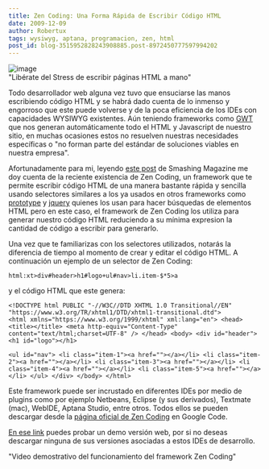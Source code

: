 ```yaml
---
title: Zen Coding: Una Forma Rápida de Escribir Código HTML
date: 2009-12-09
author: Robertux
tags: wysiwyg, aptana, programacion, zen, html
post_id: blog-3515952828243908885.post-8972450777597994202
---
```


![image](https://3.bp.blogspot.com/_jH77WNrMVRA/Sx8EzahcduI/AAAAAAAAGII/rnNPT-vXtq0/s400/zen.jpg)    
"Libérate del Stress de
escribir páginas HTML a mano"

Todo desarrollador web alguna vez tuvo que ensuciarse las manos escribiendo código HTML y se habrá dado cuenta de lo inmenso y engorroso que este puede volverse y de la poca eficiencia de los IDEs con capacidades WYSIWYG existentes. Aún teniendo frameworks como [GWT](https://www.srbyte.com/2009/10/trabajando-con-google-web-toolkit-y.html) que nos generan automáticamente todo el HTML y Javascript de nuestro sitio, en muchas ocasiones estos no resuelven nuestras necesidades específicas o "no forman parte del estándar de soluciones viables en nuestra empresa".

Afortunadamente para mi, leyendo [este post](https://www.smashingmagazine.com/2009/11/21/zen-coding-a-new-way-to-write-html-code/) de Smashing Magazine me doy cuenta de la reciente existencia de Zen Coding, un framework que te permite escribir código HTML de una manera bastante rápida y sencilla usando selectores similares a los ya usados en otros frameworks como [prototype](https://www.prototypejs.org/) y [jquery](https://jquery.com/) quienes los usan para hacer búsquedas de elementos HTML pero en este caso, el framework de Zen Coding los utiliza para generar nuestro código HTML reduciendo a su mínima expresion la cantidad de código a escribir para generarlo.

Una vez que te familiarizas con los selectores utilizados, notarás la diferencia de tiempo al momento de crear y editar el código HTML. A continuación un ejemplo de un selector de Zen Coding:

```
html:xt>div#header>h1#logo+ul#nav>li.item-$*5>a

```

y el código HTML que este genera:

```
<!DOCTYPE html PUBLIC "-//W3C//DTD XHTML 1.0 Transitional//EN"
"https://www.w3.org/TR/xhtml1/DTD/xhtml1-transitional.dtd">
<html xmlns="https://www.w3.org/1999/xhtml" xml:lang="en"> <head> <title></title> <meta http-equiv="Content-Type" content="text/html;charset=UTF-8" /> </head> <body> <div id="header"> <h1 id="logo"></h1>

<ul id="nav"> <li class="item-1"><a href=""></a></li> <li class="item-2"><a href=""></a></li> <li class="item-3"><a href=""></a></li> <li class="item-4"><a href=""></a></li> <li class="item-5"><a href=""></a></li> </ul> </div> </body> </html>

```

Este framework puede ser incrustado en diferentes IDEs por medio de plugins como por ejemplo Netbeans, Eclipse (y sus derivados), Textmate (mac), WebIDE, Aptana Studio, entre otros. Todos ellos se pueden descargar desde la [página oficial de Zen Coding](https://code.google.com/p/zen-coding/) en Google Code.

[En ese link](https://zen-coding.ru/demo/) puedes probar un demo versión web,
por si no deseas descargar ninguna de sus versiones asociadas a estos IDEs de desarrollo.

"Video demostrativo del
funcionamiento del framework Zen Coding"